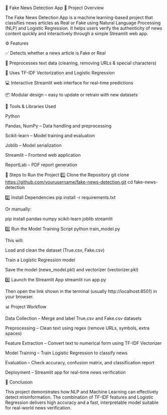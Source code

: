 📰 Fake News Detection App
📘 Project Overview

The Fake News Detection App is a machine learning-based project that classifies news articles as Real or Fake using Natural Language Processing (NLP) and Logistic Regression.
It helps users verify the authenticity of news content quickly and interactively through a simple Streamlit web app.

⚙️ Features

✅ Detects whether a news article is Fake or Real

🧹 Preprocesses text data (cleaning, removing URLs & special characters)

🧠 Uses TF-IDF Vectorization and Logistic Regression

💻 Interactive Streamlit web interface for real-time predictions

📦 Modular design – easy to update or retrain with new datasets

🧰 Tools & Libraries Used

Python

Pandas, NumPy – Data handling and preprocessing

Scikit-learn – Model training and evaluation

Joblib – Model serialization

Streamlit – Frontend web application

ReportLab – PDF report generation

🧩 Steps to Run the Project
1️⃣ Clone the Repository
git clone https://github.com/yourusername/fake-news-detection.git
cd fake-news-detection

2️⃣ Install Dependencies
pip install -r requirements.txt


Or manually:

pip install pandas numpy scikit-learn joblib streamlit

3️⃣ Run the Model Training Script
python train_model.py


This will:

Load and clean the dataset (True.csv, Fake.csv)

Train a Logistic Regression model

Save the model (news_model.pkl) and vectorizer (vectorizer.pkl)

4️⃣ Launch the Streamlit App
streamlit run app.py


Then open the link shown in the terminal (usually http://localhost:8501) in your browser.

📊 Project Workflow

Data Collection – Merge and label True.csv and Fake.csv datasets

Preprocessing – Clean text using regex (remove URLs, symbols, extra spaces)

Feature Extraction – Convert text to numerical form using TF-IDF Vectorizer

Model Training – Train Logistic Regression to classify news

Evaluation – Check accuracy, confusion matrix, and classification report

Deployment – Streamlit app for real-time news verification

🏁 Conclusion

This project demonstrates how NLP and Machine Learning can effectively detect misinformation.
The combination of TF-IDF features and Logistic Regression delivers high accuracy and a fast, interpretable model suitable for real-world news verification.
